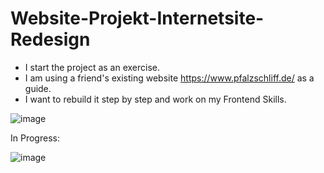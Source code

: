 # Website-Projekt-Internetsite-Redesign
- I start the project as an exercise.
- I am using a friend's existing website https://www.pfalzschliff.de/ as a guide. 
- I want to rebuild it step by step and work on my Frontend Skills.

![image](https://github.com/user-attachments/assets/e9eec0a6-f1a6-42f7-99ca-4dcee414ad5e)

In Progress:

![image](https://github.com/user-attachments/assets/3f4d6d32-3b57-44ad-a307-703af89a0a51)

